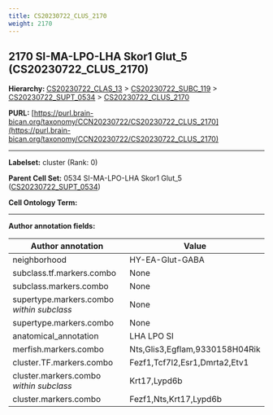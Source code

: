 ```yaml
---
title: CS20230722_CLUS_2170
weight: 2170
---
```

## 2170 SI-MA-LPO-LHA Skor1 Glut_5 (CS20230722_CLUS_2170)
<b>Hierarchy: </b>
[CS20230722_CLAS_13](../CS20230722_CLAS_13) >
[CS20230722_SUBC_119](../CS20230722_SUBC_119) >
[CS20230722_SUPT_0534](../CS20230722_SUPT_0534) >
[CS20230722_CLUS_2170](../CS20230722_CLUS_2170)

**PURL:** [https://purl.brain-bican.org/taxonomy/CCN20230722/CS20230722_CLUS_2170](https://purl.brain-bican.org/taxonomy/CCN20230722/CS20230722_CLUS_2170)

---


**Labelset:** cluster (Rank: 0)

**Parent Cell Set:** 0534 SI-MA-LPO-LHA Skor1 Glut_5 ([CS20230722_SUPT_0534](../CS20230722_SUPT_0534))



**Cell Ontology Term:** 

[MARKER GENES.]: #


---

[TRANSFERRED ANNOTATIONS.]: #


[AUTHOR ANNOTATION FIELDS.]: #


**Author annotation fields:**

| Author annotation | Value |
|-------------------|-------|
|neighborhood|HY-EA-Glut-GABA|
|subclass.tf.markers.combo|None|
|subclass.markers.combo|None|
|supertype.markers.combo _within subclass_|None|
|supertype.markers.combo|None|
|anatomical_annotation|LHA LPO SI|
|merfish.markers.combo|Nts,Glis3,Egflam,9330158H04Rik|
|cluster.TF.markers.combo|Fezf1,Tcf7l2,Esr1,Dmrta2,Etv1|
|cluster.markers.combo _within subclass_|Krt17,Lypd6b|
|cluster.markers.combo|Fezf1,Nts,Krt17,Lypd6b|
